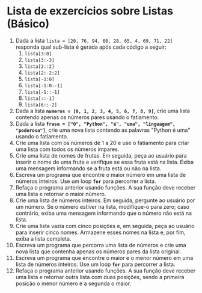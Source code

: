 # Lista de exzercícios sobre Listas (Básico)

1. Dada a lista `lista = [20, 76, 94, 60, 28, 65, 4, 69, 71, 22]` responda qual sub-lista é gerada após cada código a seguir:
    1. `lista[3:8]`
    2. `lista[3:-3]`
    3. `lista[2::2]`
    4. `lista[2:-2:2]`
    5. `lista[-1:0]`
    6. `lista[-1:0:-1]`
    7. `lista[-1::-1]`
    8. `lista[::-1]`
    9. `lista[6::-2]`
2. Dada a lista **`numeros = [0, 1, 2, 3, 4, 5, 6, 7, 8, 9]`**, crie uma lista contendo apenas os números pares usando o fatiamento.
3. Dada a lista **`frase = ["O", "Python", "é", "uma", "linguagem", "poderosa"]`**, crie uma nova lista contendo as palavras "Python é uma" usando o fatiamento.
4. Crie uma lista com os números de 1 a 20 e use o fatiamento para criar uma lista com todos os números ímpares.
5. Crie uma lista de nomes de frutas. Em seguida, peça ao usuário para inserir o nome de uma fruta e verifique se essa fruta está na lista. Exiba uma mensagem informando se a fruta está ou não na lista.
6. Escreva um programa que encontre o maior número em uma lista de números inteiros. Use um loop **`for`** para percorrer a lista.
7. Refaça o programa anterior usando funções. A sua função deve receber uma lista e retornar o maior número.
8. Crie uma lista de números inteiros. Em seguida, pergunte ao usuário por um número. Se o número estiver na lista, modifique-o para zero; caso contrário, exiba uma mensagem informando que o número não está na lista.
9. Crie uma lista vazia com cinco posições e, em seguida, peça ao usuário para inserir cinco nomes. Armazene esses nomes na lista e, por fim, exiba a lista completa.
10. Escreva um programa que percorra uma lista de números e crie uma nova lista que contenha apenas os números pares da lista original.
11. Escreva um programa que encontre o maior e o menor número em uma lista de números inteiros. Use um loop **`for`** para percorrer a lista.
12. Refaça o programa anterior usando funções. A sua função deve receber uma lista e retornar outra lista com duas posições, sendo a primeira posição o menor número e a segunda o maior.
